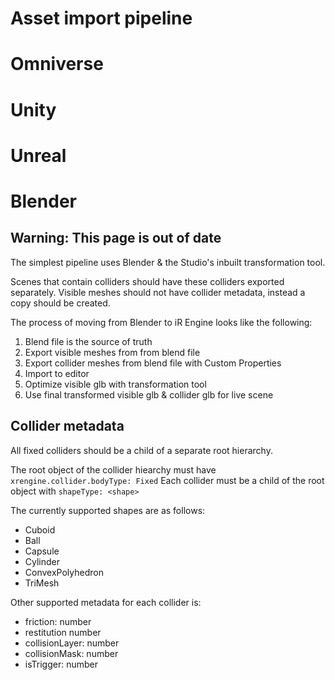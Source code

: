 # Asset import pipeline

# Omniverse

# Unity

# Unreal

# Blender

## Warning: This page is out of date

The simplest pipeline uses Blender & the Studio's inbuilt transformation tool.

Scenes that contain colliders should have these colliders exported separately.
Visible meshes should not have collider metadata, instead a copy should be created.

The process of moving from Blender to iR Engine looks like the following:

1. Blend file is the source of truth
2. Export visible meshes from from blend file
3. Export collider meshes from blend file with Custom Properties
4. Import to editor
5. Optimize visible glb with transformation tool
6. Use final transformed visible glb & collider glb for live scene

## Collider metadata

All fixed colliders should be a child of a separate root hierarchy.

The root object of the collider hiearchy must have `xrengine.collider.bodyType: Fixed`
Each collider must be a child of the root object with `shapeType: <shape>`

The currently supported shapes are as follows:

- Cuboid
- Ball
- Capsule
- Cylinder
- ConvexPolyhedron
- TriMesh

Other supported metadata for each collider is:

- friction: number
- restitution number
- collisionLayer: number
- collisionMask: number
- isTrigger: number
